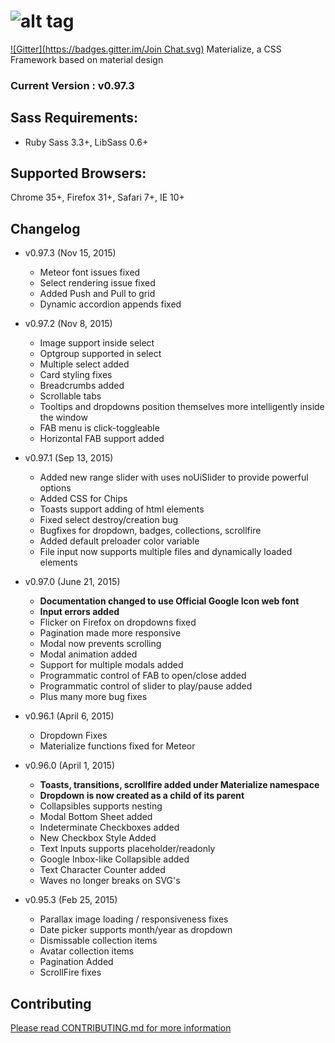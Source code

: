 ![alt tag](https://raw.github.com/dogfalo/materialize/master/images/materialize.gif)
===========

[![Gitter](https://badges.gitter.im/Join Chat.svg)](https://gitter.im/Dogfalo/materialize?utm_source=badge&utm_medium=badge&utm_campaign=pr-badge&utm_content=badge)
Materialize, a CSS Framework based on material design

### Current Version : v0.97.3

## Sass Requirements:
- Ruby Sass 3.3+, LibSass 0.6+

## Supported Browsers:
Chrome 35+, Firefox 31+, Safari 7+, IE 10+

## Changelog
- v0.97.3 (Nov 15, 2015)
  - Meteor font issues fixed
  - Select rendering issue fixed
  - Added Push and Pull to grid
  - Dynamic accordion appends fixed
- v0.97.2 (Nov 8, 2015)
  - Image support inside select
  - Optgroup supported in select
  - Multiple select added
  - Card styling fixes
  - Breadcrumbs added
  - Scrollable tabs
  - Tooltips and dropdowns position themselves more intelligently inside the window
  - FAB menu is click-toggleable
  - Horizontal FAB support added
- v0.97.1 (Sep 13, 2015)
  - Added new range slider with uses noUiSlider to provide powerful options
  - Added CSS for Chips
  - Toasts support adding of html elements
  - Fixed select destroy/creation bug
  - Bugfixes for dropdown, badges, collections, scrollfire
  - Added default preloader color variable
  - File input now supports multiple files and dynamically loaded elements
- v0.97.0 (June 21, 2015)
  - **Documentation changed to use Official Google Icon web font**
  - **Input errors added**
  - Flicker on Firefox on dropdowns fixed
  - Pagination made more responsive
  - Modal now prevents scrolling
  - Modal animation added
  - Support for multiple modals added
  - Programmatic control of FAB to open/close added
  - Programmatic control of slider to play/pause added
  - Plus many more bug fixes
- v0.96.1 (April 6, 2015)
  - Dropdown Fixes
  - Materialize functions fixed for Meteor
- v0.96.0 (April 1, 2015)
  - **Toasts, transitions, scrollfire added under Materialize namespace**
  - **Dropdown is now created as a child of its parent**
  - Collapsibles supports nesting
  - Modal Bottom Sheet added
  - Indeterminate Checkboxes added
  - New Checkbox Style Added
  - Text Inputs supports placeholder/readonly
  - Google Inbox-like Collapsible added
  - Text Character Counter added
  - Waves no longer breaks on SVG's

- v0.95.3 (Feb 25, 2015)
  - Parallax image loading / responsiveness fixes
  - Date picker supports month/year as dropdown
  - Dismissable collection items
  - Avatar collection items
  - Pagination Added
  - ScrollFire fixes


## Contributing
[Please read CONTRIBUTING.md for more information](CONTRIBUTING.md)
